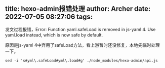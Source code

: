 title: hexo-admin报错处理
author: Archer
date: 2022-07-05 08:27:06
tags:
---
发文过程报错，Error: Function yaml.safeLoad is removed in js-yaml 4. Use yaml.load instead, which is now safe by default.

原因是js-yaml 4中弃用了safeLoad方法，看上游暂时还没修复，本地先临时处理一下。
```
sed -i 's#yml\.safeLoad#yml\.load#g' ./node_modules/hexo-admin/api.js
```